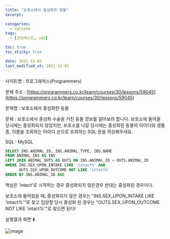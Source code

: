 ```yaml
---
title: "보호소에서 중성화한 동물"
excerpt:

categories:
  - sqlcote
tags:
  - [코딩테스트, sql]

toc: true
toc_sticky: true

date: 2021-12-03
last_modified_at: 2021-12-03
---
```


사이트명 : 프로그래머스(Programmers)

문제 주소 : [https://programmers.co.kr/learn/courses/30/lessons/59045](https://programmers.co.kr/learn/courses/30/lessons/59045)

문제명 : 보호소에서 중성화한 동물

문제 : 보호소에서 중성화 수술을 거친 동물 정보를 알아보려 합니다. 보호소에 들어올 당시에는 중성화되지 않았지만, 보호소를 나갈 당시에는 중성화된 동물의 아이디와 생물 종, 이름을 조회하는 아이디 순으로 조회하는 SQL 문을 작성해주세요.

SQL : MySQL

```sql
SELECT INS.ANIMAL_ID, INS.ANIMAL_TYPE, INS.NAME
FROM ANIMAL_INS AS INS
LEFT JOIN ANIMAL_OUTS AS OUTS ON INS.ANIMAL_ID = OUTS.ANIMAL_ID
WHERE INS.SEX_UPON_INTAKE LIKE 'intact%' AND
      OUTS.SEX_UPON_OUTCOME NOT LIKE 'intact%'
ORDER BY INS.ANIMAL_ID ASC
```

핵심은 'intect'로 시작하는 경우 중성화되지 않은경우 반대는 중성화된 경우이다.

보호소에 들어왔을 때, 중성화되지 않은 경우는 "INS.SEX_UPON_INTAKE LIKE 'intact%'"로 찾고
입양할 당시 중성화 된 경우는 "OUTS.SEX_UPON_OUTCOME NOT LIKE 'intact%'"로 찾으면 된다!

실행결과 화면 ⬇️

![image](https://user-images.githubusercontent.com/43924464/144548990-23a790fc-3383-428b-b6b1-cfe4ee7af5a7.png)
